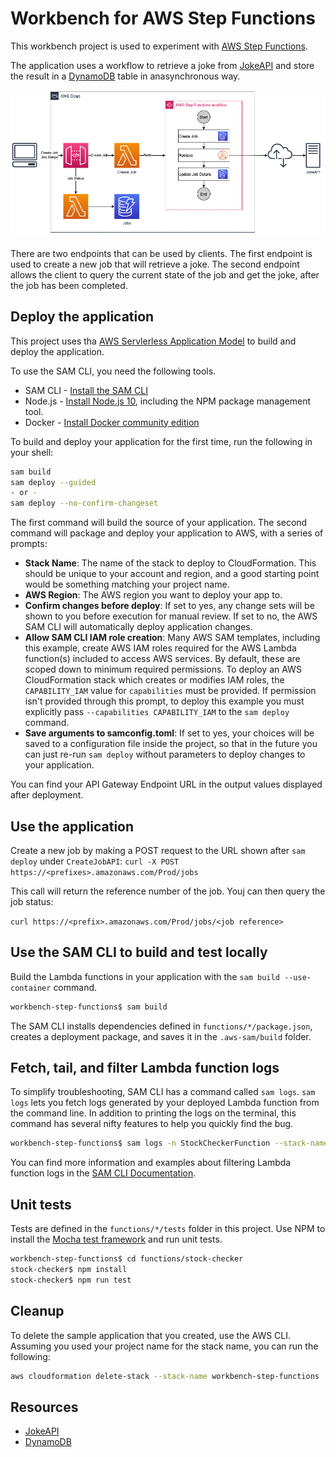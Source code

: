 # Workbench for AWS Step Functions

This workbench project is used to experiment with [AWS Step Functions](https://aws.amazon.com/step-functions/).

The application uses a workflow to retrieve a joke from [JokeAPI](https://jokeapi.dev/) and store the result in a
[DynamoDB](https://aws.amazon.com/dynamodb/) table in anasynchronous way.

![Architecture](resources/workbench-step-functions.png)

There are two endpoints that can be used by clients. The first endpoint is used to create a new job that will retrieve
a joke. The second endpoint allows the client to query the current state of the job and get the joke, after the job has
been completed.

## Deploy the application

This project uses tha [AWS Servlerless Application Model](https://aws.amazon.com/serverless/sam/) to build and deploy the application.

To use the SAM CLI, you need the following tools.

* SAM CLI - [Install the SAM CLI](https://docs.aws.amazon.com/serverless-application-model/latest/developerguide/serverless-sam-cli-install.html)
* Node.js - [Install Node.js 10](https://nodejs.org/en/), including the NPM package management tool.
* Docker - [Install Docker community edition](https://hub.docker.com/search/?type=edition&offering=community)

To build and deploy your application for the first time, run the following in your shell:

```bash
sam build
sam deploy --guided
- or -
sam deploy --no-confirm-changeset
```

The first command will build the source of your application. The second command will package and deploy your application to AWS, with a series of prompts:

* **Stack Name**: The name of the stack to deploy to CloudFormation. This should be unique to your account and region, and a good starting point would be something matching your project name.
* **AWS Region**: The AWS region you want to deploy your app to.
* **Confirm changes before deploy**: If set to yes, any change sets will be shown to you before execution for manual review. If set to no, the AWS SAM CLI will automatically deploy application changes.
* **Allow SAM CLI IAM role creation**: Many AWS SAM templates, including this example, create AWS IAM roles required for the AWS Lambda function(s) included to access AWS services. By default, these are scoped down to minimum required permissions. To deploy an AWS CloudFormation stack which creates or modifies IAM roles, the `CAPABILITY_IAM` value for `capabilities` must be provided. If permission isn't provided through this prompt, to deploy this example you must explicitly pass `--capabilities CAPABILITY_IAM` to the `sam deploy` command.
* **Save arguments to samconfig.toml**: If set to yes, your choices will be saved to a configuration file inside the project, so that in the future you can just re-run `sam deploy` without parameters to deploy changes to your application.

You can find your API Gateway Endpoint URL in the output values displayed after deployment.

## Use the application

Create a new job by making a POST request to the URL shown after `sam deploy` under `CreateJobAPI`:
`curl -X POST  https://<prefixes>.amazonaws.com/Prod/jobs`

This call will return the reference number of the job. Youj can then query the job status:

`curl https://<prefix>.amazonaws.com/Prod/jobs/<job reference>`

## Use the SAM CLI to build and test locally

Build the Lambda functions in your application with the `sam build --use-container` command.

```bash
workbench-step-functions$ sam build
```

The SAM CLI installs dependencies defined in `functions/*/package.json`, creates a deployment package, and saves it in the `.aws-sam/build` folder.

## Fetch, tail, and filter Lambda function logs

To simplify troubleshooting, SAM CLI has a command called `sam logs`. `sam logs` lets you fetch logs generated by your deployed Lambda function from the command line. In addition to printing the logs on the terminal, this command has several nifty features to help you quickly find the bug.

```bash
workbench-step-functions$ sam logs -n StockCheckerFunction --stack-name workbench-step-functions --tail
```

You can find more information and examples about filtering Lambda function logs in the [SAM CLI Documentation](https://docs.aws.amazon.com/serverless-application-model/latest/developerguide/serverless-sam-cli-logging.html).

## Unit tests

Tests are defined in the `functions/*/tests` folder in this project. Use NPM to install the [Mocha test framework](https://mochajs.org/) and run unit tests.

```bash
workbench-step-functions$ cd functions/stock-checker
stock-checker$ npm install
stock-checker$ npm run test
```

## Cleanup

To delete the sample application that you created, use the AWS CLI. Assuming you used your project name for the stack name, you can run the following:

```bash
aws cloudformation delete-stack --stack-name workbench-step-functions
```

## Resources

* [JokeAPI](https://jokeapi.dev/)
* [DynamoDB](https://aws.amazon.com/dynamodb/)

